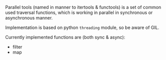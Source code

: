 Parallel tools (named in manner to itertools & functools) is a set of common used traversal functions, which is working
in parallel in synchronous or asynchronous manner.

Implementation is based on python `threading` module, so be aware of GIL.

Currently implemented functions are (both sync & async):  

* filter
* map
